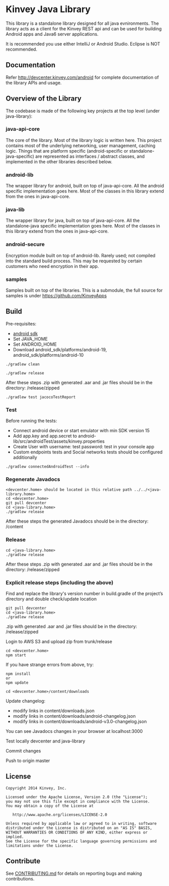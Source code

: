 Kinvey Java Library
======

This library is a standalone library designed for all java evnironments.
The library acts as a client for the Kinvey REST api and can be used for
building Android apps and Java6 server applications.

It is recommended you use either IntelliJ or Android Studio. Eclipse is NOT recommended.

## Documentation
Refer http://devcenter.kinvey.com/android for complete documentation of the library APIs and usage.

## Overview of the Library

The codebase is made of the following key projects at the top level (under java-library): 

### java-api-core 
The core of the library. Most of the library logic is written here. This project contains most of the underlying networking, user management, caching logic. Things that are platform specific (android-specific or standalone-java-specific) are represented as interfaces / abstract classes, and implemented in the other libraries described below.

### android-lib
The wrapper library for android, built on top of java-api-core. All the android specific implementation goes here. Most of the classes in this library extend from the ones in java-api-core.

### java-lib
The wrapper library for java, built on top of java-api-core. All the standalone-java specific implementation goes here. Most of the classes in this library extend from the ones in java-api-core.

### android-secure
Encryption module built on top of android-lib. Rarely used; not compiled into the standard build process. This may be requested by certain customers who need encryption in their app.

### samples 
Samples built on top of the libraries. This is a submodule, the full source for samples is under https://github.com/KinveyApps

## Build
Pre-requisites:

* [android sdk](http://developer.android.com/sdk/index.html)
* Set JAVA_HOME
* Set ANDROID_HOME
* Download android_sdk/platforms/android-19, android_sdk/platforms/android-10

```
./gradlew clean
```

```
./gradlew release
```
After these steps .zip with generated .aar and .jar files should be in the directory: /release/zipped

```
./gradlew test jacocoTestReport
```

### Test
Before running the tests:

 * Connect android device or start emulator with min SDK version 15
 * Add app.key and app.secret to android-lib/src/androidTest/assets/kinvey.properties
 * Create User with username: test password: test in your console app
 * Custom endpoints tests and Social networks tests should be configured additionally 

```
./gradlew connectedAndroidTest --info
```

### Regenerate Javadocs

```
<devcenter.home> should be located in this relative path ../../<java-library.home>
cd <devcenter.home> 
git pull devcenter
cd <java-library.home>
./gradlew release
```
After these steps the generated Javadocs should be in the directory: /content

### Release

```
cd <java-library.home>
./gradlew release
```
After these steps .zip with generated .aar and .jar files should be in the directory: /release/zipped

### Explicit release steps (including the above)

Find and replace the library's version number in build.gradle of the project’s directory and double check/update  location
```
git pull devcenter
cd <java-library.home>
./gradlew release
```
.zip with generated .aar and .jar files should be in the directory: /release/zipped

Login to AWS S3 and upload zip from trunk/release

```
cd <devcenter.home> 
npm start
```
If you have strange errors from above, try:
```
npm install 
or 
npm update
```

```
cd <devcenter.home>/content/downloads
```
Update changelog:
- modify links in content/downloads.json
- modify links in content/downloads/android-changelog.json
- modify links in content/downloads/android-v3.0-changelog.json

You can see Javadocs changes in your browser at localhost:3000

Test locally devcenter and java-library

Commit changes

Push to origin master


## License

    Copyright 2014 Kinvey, Inc.

    Licensed under the Apache License, Version 2.0 (the "License");
    you may not use this file except in compliance with the License.
    You may obtain a copy of the License at

       http://www.apache.org/licenses/LICENSE-2.0

    Unless required by applicable law or agreed to in writing, software
    distributed under the License is distributed on an "AS IS" BASIS,
    WITHOUT WARRANTIES OR CONDITIONS OF ANY KIND, either express or implied.
    See the License for the specific language governing permissions and
    limitations under the License.

## Contribute
See [CONTRIBUTING.md](https://github.com/Kinvey/java-library/blob/master/CONTRIBUTING.md) for details on reporting bugs and making contributions.